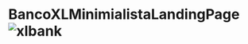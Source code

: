 # BancoXLMinimialistaLandingPage![xlbank](https://user-images.githubusercontent.com/102311684/174876269-21b65a48-b9ad-4121-84e6-3397a72be091.png)
